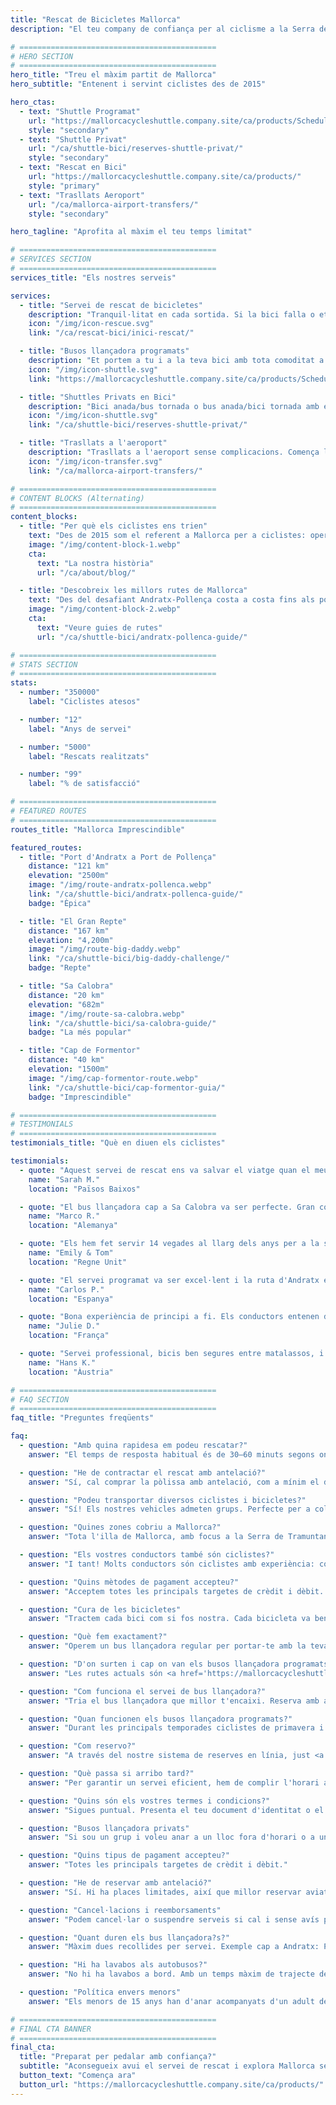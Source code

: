 ```yaml
---
title: "Rescat de Bicicletes Mallorca"
description: "El teu company de confiança per al ciclisme a la Serra de Tramuntana de Mallorca. Servei de rescat de bicicletes, busos llançadora i trasllats a l'aeroport per a ciclistes."

# ============================================
# HERO SECTION
# ============================================
hero_title: "Treu el màxim partit de Mallorca"
hero_subtitle: "Entenent i servint ciclistes des de 2015"

hero_ctas:
  - text: "Shuttle Programat"
    url: "https://mallorcacycleshuttle.company.site/ca/products/Scheduled-Bike-Buses-c15728235"
    style: "secondary"
  - text: "Shuttle Privat"
    url: "/ca/shuttle-bici/reserves-shuttle-privat/"
    style: "secondary"
  - text: "Rescat en Bici"
    url: "https://mallorcacycleshuttle.company.site/ca/products/"
    style: "primary"
  - text: "Trasllats Aeroport"
    url: "/ca/mallorca-airport-transfers/"
    style: "secondary"

hero_tagline: "Aprofita al màxim el teu temps limitat"

# ============================================
# SERVICES SECTION
# ============================================
services_title: "Els nostres serveis"

services:
  - title: "Servei de rescat de bicicletes"
    description: "Tranquil·litat en cada sortida. Si la bici falla o et fallen les forces, els titulars de la pòlissa són rescatats arreu de Mallorca."
    icon: "/img/icon-rescue.svg"
    link: "/ca/rescat-bici/inici-rescat/"

  - title: "Busos llançadora programats"
    description: "Et portem a tu i a la teva bici amb tota comoditat a l'inici de les icòniques rutes d'anada."
    icon: "/img/icon-shuttle.svg"
    link: "https://mallorcacycleshuttle.company.site/ca/products/Scheduled-Bike-Buses-c15728235"

  - title: "Shuttles Privats en Bici"
    description: "Bici anada/bus tornada o bus anada/bici tornada amb el teu grup a l'hora que triïs."
    icon: "/img/icon-shuttle.svg"
    link: "/ca/shuttle-bici/reserves-shuttle-privat/"

  - title: "Trasllats a l'aeroport"
    description: "Trasllats a l'aeroport sense complicacions. Comença les teves vacances ciclistes sense estrès des del moment d'aterrar."
    icon: "/img/icon-transfer.svg"
    link: "/ca/mallorca-airport-transfers/"

# ============================================
# CONTENT BLOCKS (Alternating)
# ============================================
content_blocks:
  - title: "Per què els ciclistes ens trien"
    text: "Des de 2015 som el referent a Mallorca per a ciclistes: operem busos llançadora, fem rescats per tota l'illa i cuidem les bicicletes com si fossin nostres. Comptaràs amb un equip amable i fiable, autobusos còmodes i coneixement local en què pots confiar."
    image: "/img/content-block-1.webp"
    cta:
      text: "La nostra història"
      url: "/ca/about/blog/"

  - title: "Descobreix les millors rutes de Mallorca"
    text: "Des del desafiant Andratx-Pollença costa a costa fins als ports llegendaris de Sa Calobra i Valldemossa, passant pels camins tranquils de l'interior, Mallorca és un paradís ciclista de primer nivell mundial. Les nostres guies completes t'ajuden a planificar les rutes d'anada perfectes amb mapes detallats, perfils d'elevació i consells d'experts."
    image: "/img/content-block-2.webp"
    cta:
      text: "Veure guies de rutes"
      url: "/ca/shuttle-bici/andratx-pollenca-guide/"

# ============================================
# STATS SECTION
# ============================================
stats:
  - number: "350000"
    label: "Ciclistes atesos"

  - number: "12"
    label: "Anys de servei"

  - number: "5000"
    label: "Rescats realitzats"

  - number: "99"
    label: "% de satisfacció"

# ============================================
# FEATURED ROUTES
# ============================================
routes_title: "Mallorca Imprescindible"

featured_routes:
  - title: "Port d'Andratx a Port de Pollença"
    distance: "121 km"
    elevation: "2500m"
    image: "/img/route-andratx-pollenca.webp"
    link: "/ca/shuttle-bici/andratx-pollenca-guide/"
    badge: "Èpica"

  - title: "El Gran Repte"
    distance: "167 km"
    elevation: "4,200m"
    image: "/img/route-big-daddy.webp"
    link: "/ca/shuttle-bici/big-daddy-challenge/"
    badge: "Repte"

  - title: "Sa Calobra"
    distance: "20 km"
    elevation: "682m"
    image: "/img/route-sa-calobra.webp"
    link: "/ca/shuttle-bici/sa-calobra-guide/"
    badge: "La més popular"

  - title: "Cap de Formentor"
    distance: "40 km"
    elevation: "1500m"
    image: "/img/cap-formentor-route.webp"
    link: "/ca/shuttle-bici/cap-formentor-guia/"
    badge: "Imprescindible"

# ============================================
# TESTIMONIALS
# ============================================
testimonials_title: "Què en diuen els ciclistes"

testimonials:
  - quote: "Aquest servei de rescat ens va salvar el viatge quan el meu amic va tenir una avaria. Professional, ràpid i amable. Molt recomanable!"
    name: "Sarah M."
    location: "Països Baixos"

  - quote: "El bus llançadora cap a Sa Calobra va ser perfecte. Gran conductor, transport segur de les bicis i vam començar exactament on volíem, amb cames fresques. Val cada cèntim."
    name: "Marco R."
    location: "Alemanya"

  - quote: "Els hem fet servir 14 vegades al llarg dels anys per a la setmana del club a Mallorca. Trasllat a l'aeroport i bus llançadora programat fins a Andratx. La tranquil·litat ja val la pena. Saben què fan."
    name: "Emily & Tom"
    location: "Regne Unit"

  - quote: "El servei programat va ser excel·lent i la ruta d'Andratx ens va fer les vacances. Amb ganes de tornar-hi l'any que ve!"
    name: "Carlos P."
    location: "Espanya"

  - quote: "Bona experiència de principi a fi. Els conductors entenen de veritat les necessitats dels ciclistes. Ja hem fet quatre trajectes amb ells."
    name: "Julie D."
    location: "França"

  - quote: "Servei professional, bicis ben segures entre matalassos, i rutes espectaculars. Molt recomanable per a ciclistes exigents."
    name: "Hans K."
    location: "Àustria"

# ============================================
# FAQ SECTION
# ============================================
faq_title: "Preguntes freqüents"

faq:
  - question: "Amb quina rapidesa em podeu rescatar?"
    answer: "El temps de resposta habitual és de 30–60 minuts segons on siguis a Mallorca. Tenim diversos vehicles repartits per l'illa per respondre ràpidament."

  - question: "He de contractar el rescat amb antelació?"
    answer: "Sí, cal comprar la pòlissa amb antelació, com a mínim el dia abans de fer-la servir (vàlida per a tota l'estada)."

  - question: "Podeu transportar diversos ciclistes i bicicletes?"
    answer: "Sí! Els nostres vehicles admeten grups. Perfecte per a colles o clubs."

  - question: "Quines zones cobriu a Mallorca?"
    answer: "Tota l'illa de Mallorca, amb focus a la Serra de Tramuntana, on hi ha les millors rutes d'anada - d'Andratx a Pollença i tot el que hi ha al mig."

  - question: "Els vostres conductors també són ciclistes?"
    answer: "I tant! Molts conductors són ciclistes amb experiència: coneixen les rutes, els reptes i exactament què et cal."

  - question: "Quins mètodes de pagament accepteu?"
    answer: "Acceptem totes les principals targetes de crèdit i dèbit. El pagament es processa de manera segura mitjançant Stripe."

  - question: "Cura de les bicicletes"
    answer: "Tractem cada bici com si fos nostra. Cada bicicleta va ben assegurada en remolcs a mida, amortida entre matalassos, per arribar en el mateix estat que en el moment de la càrrega."

  - question: "Què fem exactament?"
    answer: "Operem un bus llançadora regular per portar-te amb la teva bici a l'inici de les rutes icòniques d'anada de Mallorca (<a href='https://mallorcacycleshuttle.company.site/ca/products/' target='_blank' rel='noopener noreferrer'>horaris aquí</a>). Oferim rescat de bicicleta i ciclista en cas d'avaria (<a href='https://mallorcacycleshuttle.company.site/ca/products/' target='_blank' rel='noopener noreferrer'>enllaç aquí</a>). I fem trasllats privats a l'aeroport amb pressupost instantani (<a href='/ca/mallorca-airport-transfers/'>aquí</a>)."

  - question: "D'on surten i cap on van els busos llançadora programats?"
    answer: "Les rutes actuals són <a href='https://mallorcacycleshuttle.company.site/ca/products/' target='_blank' rel='noopener noreferrer'>aquí</a>."

  - question: "Com funciona el servei de bus llançadora?"
    answer: "Tria el bus llançadora que millor t'encaixi. Reserva amb antelació, les places són limitades. Arriba almenys 15 minuts abans de la sortida amb el teu DNI o el bitllet (al mòbil és ideal) per carregar la bici. <a href='https://mallorcacycleshuttle.company.site/ca/products/' target='_blank' rel='noopener noreferrer'>Reserva aquí</a>. Gaudeix del trajecte fins a la destinació i estima la tornada en bici. Simple, eficient i essencial."

  - question: "Quan funcionen els busos llançadora programats?"
    answer: "Durant les principals temporades ciclistes de primavera i tardor. L'horari complet del bus de bicis és <a href='https://mallorcacycleshuttle.company.site/ca/products/' target='_blank' rel='noopener noreferrer'>aquí</a>."

  - question: "Com reservo?"
    answer: "A través del nostre sistema de reserves en línia, just <a href='https://mallorcacycleshuttle.company.site/ca/products/' target='_blank' rel='noopener noreferrer'>aquí</a>."

  - question: "Què passa si arribo tard?"
    answer: "Per garantir un servei eficient, hem de complir l'horari anunciat i no podem esperar els endarrerits. Arriba al punt de sortida abans de l'hora de càrrega indicada al teu bitllet. Com que la teva absència pot impedir que altres reservin, no podem reemborsar els busos llançadora perduts."

  - question: "Quins són els vostres termes i condicions?"
    answer: "Sigues puntual. Presenta el teu document d'identitat o el bitllet abans de l'hora de càrrega indicada. Termes i condicions complets aquí."

  - question: "Busos llançadora privats"
    answer: "Si sou un grup i voleu anar a un lloc fora d'horari o a una altra hora, si us plau <a href='/ca/shuttle-bici/reserves-shuttle-privat/'>reserva aquí</a>."

  - question: "Quins tipus de pagament accepteu?"
    answer: "Totes les principals targetes de crèdit i dèbit."

  - question: "He de reservar amb antelació?"
    answer: "Sí. Hi ha places limitades, així que millor reservar aviat per no quedar-te sense. Recomanem reservar al principi de l'estada: cames fresques i un dia de marge si el temps falla. <a href='https://mallorcacycleshuttle.company.site/ca/products/' target='_blank' rel='noopener noreferrer'>Reserva aquí</a>."

  - question: "Cancel·lacions i reemborsaments"
    answer: "Podem cancel·lar o suspendre serveis si cal i sense avís previ. Si es cancel·la un bus llançadora, hi ha reemborsament total o canvi a un altre bus. Si vols canviar la data, pot ser possible i es decideix cas per cas. Per a tota la informació, consulta els Termes i Condicions complets aquí."

  - question: "Quant duren els bus llançadora?s?"
    answer: "Màxim dues recollides per servei. Exemple cap a Andratx: Port de Pollença, càrrega de bicis a les 07:15; després Alcúdia, càrrega a les 07:35; arribada mitjana a Andratx cap a les 09:15 segons el trànsit."

  - question: "Hi ha lavabos als autobusos?"
    answer: "No hi ha lavabos a bord. Amb un temps màxim de trajecte de 90 minuts, normalment no cal. Simplement controla el que beguis abans i durant el viatge."

  - question: "Política envers menors"
    answer: "Els menors de 15 anys han d'anar acompanyats d'un adult de pagament. Tots els seients tenen el mateix preu."

# ============================================
# FINAL CTA BANNER
# ============================================
final_cta:
  title: "Preparat per pedalar amb confiança?"
  subtitle: "Aconsegueix avui el servei de rescat i explora Mallorca sense preocupacions"
  button_text: "Comença ara"
  button_url: "https://mallorcacycleshuttle.company.site/ca/products/"
---
```

